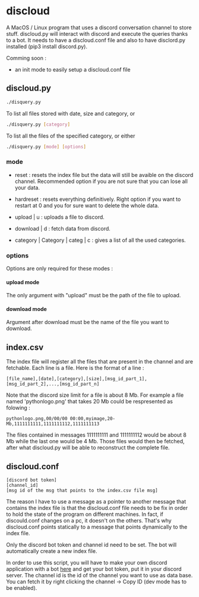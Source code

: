 # discloud

A MacOS / Linux program that uses a discord conversation channel to store stuff.
discloud.py will interact with discord and execute the queries thanks to a bot. It needs to have a discloud.conf file and also to have disclord.py installed (pip3 install discord.py).

Comming soon :
- an init mode to easily setup a discloud.conf file

## discloud.py
```bash
./disquery.py
```

To list all files stored with date, size and category, or

```bash
./disquery.py [category]
```

To list all the files of the specified category, or either

```bash
./disquery.py [mode] [options]
```
### mode

- reset : resets the index file but the data will still be avaible on the discord channel. Recommended option if you are not sure that you can lose all your data.
- hardreset : resets everything definitively. Right option if you want to restart at 0 and you for sure want to delete the whole data.

- upload | u : uploads a file to discord.
- download | d : fetch data from discord.

- category | Category | categ | c : gives a list of all the used categories.

### options

Options are only required for these modes :

#### upload mode

The only argument with "upload" must be the path of the file to upload.

#### download mode

Argument after download must be the name of the file you want to download.

## index.csv

The index file will register all the files that are present in the channel and are fetchable.
Each line is a file. Here is the format of a line :

```
[file_name],[date],[category],[size],[msg_id_part_1],[msg_id_part_2],...,[msg_id_part_n]
```

Note that the discord size limit for a file is about 8 Mb.
For example a file named 'pythonlogo.png' that takes 20 Mb could be respresented as folowing :

```
pythonlogo.png,00/00/00 00:00,myimage,20-Mb,1111111111,1111111112,1111111113
```

The files contained in messages 1111111111 and 1111111112 would be about 8 Mb while the last one would be 4 Mb.
Those files would then be fetched, after what discloud.py will be able to reconstruct the complete file.


## discloud.conf

```
[discord bot token]
[channel_id]
[msg id of the msg that points to the index.csv file msg]
```

The reason I have to use a message as a pointer to another message that contains the index file is that the discloud.conf file needs to be fix in order to hold the state of the program on different machines. In fact, if discould.conf changes on a pc, it doesn't on the others. That's why discloud.conf points statically to a message that points dynamically to the index file. 

Only the discord bot token and channel id need to be set. The bot will automatically create a new index file.

In order to use this script, you will have to make your own discord application with a bot [here](https://discord.com/login?redirect_to=%2Fdevelopers%2Fapplications) and get your bot token, put it in your discord server. The channel id is the id of the channel you want to use as data base. You can fetch it by right clicking the channel -> Copy ID (dev mode has to be enabled).
